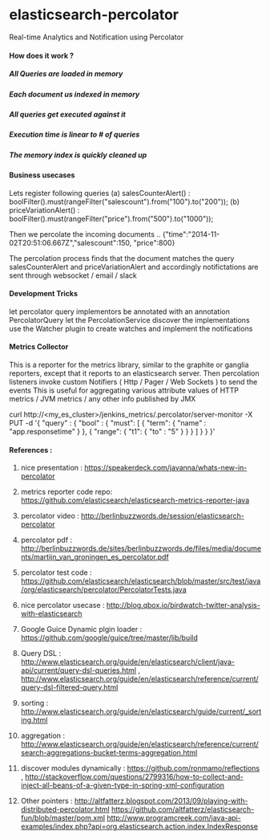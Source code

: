 elasticsearch-percolator
========================

Real-time Analytics and Notification using Percolator
#### How does it work ?
##### All Queries are loaded in memory
##### Each document us indexed in memory
##### All queries get executed against it
##### Execution time is linear to # of queries
##### The memory index is quickly cleaned up

#### Business usecases
Lets register following queries 
(a) salesCounterAlert() : boolFilter().must(rangeFilter("salescount").from("100").to("200"));
(b) priceVariationAlert() : boolFilter().must(rangeFilter("price").from("500").to("1000"));

Then we percolate the incoming documents ..
{"time":"2014-11-02T20:51:06.667Z","salescount":150, "price":800}

The percolation process finds that the document matches the query salesCounterAlert and priceVariationAlert and accordingly notifictations are sent through websocket / email / slack 

#### Development Tricks
let percolator query implementors be annotated with an annotation PercolatorQuery
let the PercolationService discover the implementations 
use the Watcher plugin to create watches and implement the notifications

#### Metrics Collector
This is a reporter for the metrics library, similar to the graphite or ganglia reporters, except that it reports to an elasticsearch server.
Then percolation listeners invoke custom Notifiers ( Http / Pager / Web Sockets ) to send the events 
This is useful for aggregating various attribute values of HTTP metrics / JVM metrics / any other info published by JMX

curl http://<my_es_cluster>/jenkins_metrics/.percolator/server-monitor -X PUT -d '{ "query" : { "bool" : { "must": [ { "term": { "name" : "app.responsetime" } }, { "range": { "t1": { "to" : "5" } } } ] } } }'

#### References :
1) nice presentation : https://speakerdeck.com/javanna/whats-new-in-percolator

2) metrics reporter code repo: https://github.com/elasticsearch/elasticsearch-metrics-reporter-java

3) percolator video : http://berlinbuzzwords.de/session/elasticsearch-percolator

4) percolator pdf : http://berlinbuzzwords.de/sites/berlinbuzzwords.de/files/media/documents/martijn_van_groningen_es_percolator.pdf

5) percolator test code : https://github.com/elasticsearch/elasticsearch/blob/master/src/test/java/org/elasticsearch/percolator/PercolatorTests.java

6) nice percolator usecase : http://blog.qbox.io/birdwatch-twitter-analysis-with-elasticsearch

7) Google Guice Dynamic plgin loader :  https://github.com/google/guice/tree/master/lib/build

8) Query DSL :  http://www.elasticsearch.org/guide/en/elasticsearch/client/java-api/current/query-dsl-queries.html , http://www.elasticsearch.org/guide/en/elasticsearch/reference/current/query-dsl-filtered-query.html

9)   sorting :  http://www.elasticsearch.org/guide/en/elasticsearch/guide/current/_sorting.html             

10) aggregation : http://www.elasticsearch.org/guide/en/elasticsearch/reference/current/search-aggregations-bucket-terms-aggregation.html

11)   discover modules dynamically : https://github.com/ronmamo/reflections  , http://stackoverflow.com/questions/2799316/how-to-collect-and-inject-all-beans-of-a-given-type-in-spring-xml-configuration

12) Other pointers :
http://altfatterz.blogspot.com/2013/09/playing-with-distributed-percolator.html
https://github.com/altfatterz/elasticsearch-fun/blob/master/pom.xml
http://www.programcreek.com/java-api-examples/index.php?api=org.elasticsearch.action.index.IndexResponse

